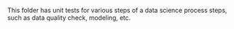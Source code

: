 This folder has unit tests for various steps of a data science process steps, such as data quality check, modeling, etc. 
